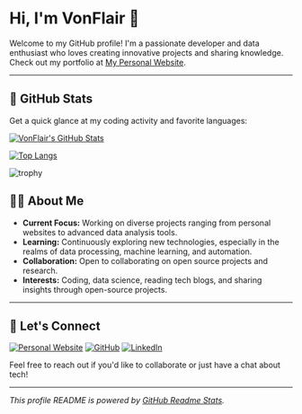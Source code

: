 # Hi, I'm VonFlair 👋

Welcome to my GitHub profile! I'm a passionate developer and data enthusiast who loves creating innovative projects and sharing knowledge. Check out my portfolio at [My Personal Website](https://storage.googleapis.com/jiayufeng_personalwebsite/Jiayu_personal_portfolio/index.html).

---

## 🚀 GitHub Stats

Get a quick glance at my coding activity and favorite languages:

[![VonFlair's GitHub Stats](https://github-readme-stats.vercel.app/api?username=VonFlair&show_icons=true&theme=radical)](https://github.com/VonFlair)

[![Top Langs](https://github-readme-stats.vercel.app/api/top-langs/?username=VonFlair&layout=compact)](https://github.com/VonFlair)

![trophy](https://github-profile-trophy.vercel.app/?username=ryo-ma)
## 👨‍💻 About Me

- **Current Focus:** Working on diverse projects ranging from personal websites to advanced data analysis tools.
- **Learning:** Continuously exploring new technologies, especially in the realms of data processing, machine learning, and automation.
- **Collaboration:** Open to collaborating on open source projects and research.
- **Interests:** Coding, data science, reading tech blogs, and sharing insights through open-source projects.

---

## 🤝 Let's Connect

[![Personal Website](https://img.shields.io/badge/Website-Portfolio-blue?style=flat-square&logo=GoogleChrome)](https://storage.googleapis.com/jiayufeng_personalwebsite/Jiayu_personal_portfolio/index.html)
[![GitHub](https://img.shields.io/badge/GitHub-VonFlair-181717?style=flat-square&logo=github)](https://github.com/VonFlair)
[![LinkedIn](https://img.shields.io/badge/LinkedIn-Connect-blue?style=flat-square&logo=linkedin)](https://www.linkedin.com/in/jiayufen/)  <!-- Replace with your LinkedIn URL -->

Feel free to reach out if you'd like to collaborate or just have a chat about tech!

---

*This profile README is powered by [GitHub Readme Stats](https://github.com/anuraghazra/github-readme-stats).*

<!--
**VonFlair/VonFlair** is a ✨ _special_ ✨ repository because its `README.md` (this file) appears on your GitHub profile.

Here are some ideas to get you started:

- 🔭 I’m currently working on ...
- 🌱 I’m currently learning ...
- 👯 I’m looking to collaborate on ...
- 🤔 I’m looking for help with ...
- 💬 Ask me about ...
- 📫 How to reach me: ...
- 😄 Pronouns: ...
- ⚡ Fun fact: ...
-->
